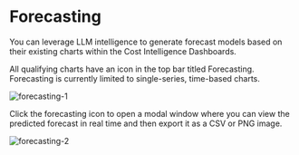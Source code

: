 # Forecasting 

You can leverage LLM intelligence to generate forecast models based on their existing charts within the Cost Intelligence Dashboards. 

All qualifying charts have an icon in the top bar titled Forecasting. Forecasting is currently limited to single-series, time-based charts. 

![forecasting-1](https://github.com/user-attachments/assets/cc07bfcb-c493-4c05-9bc6-e8048d62d80b)

Click the forecasting icon to open a modal window where you can view the predicted forecast in real time and then export it as a CSV or PNG image. 

![forecasting-2](https://github.com/user-attachments/assets/ecb2bd43-06b8-4783-bd7a-3c3a52e6d2a1)
